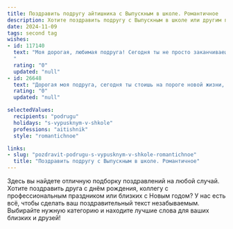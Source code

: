 ```yaml
---
title: Поздравить подругу айтишника с Выпускным в школе. Романтичное
description: Хотите поздравить подругу с Выпускным в школе или другим праздником? Наш ИИ создаст незабываемое поздравление, а вы обязательно выделитесь среди других.  
date: 2024-11-09
tags: second tag
wishes:
- id: 117140
  text: "Моя дорогая, любимая подруга! Сегодня ты не просто заканчиваешь школу, ты отправляешься в невероятное путешествие в мир IT, мир, полный возможностей и ярких свершений!  Пусть твой путь будет полон вдохновения, а талант – востребован.  Я знаю, тебя ждёт блестящая карьера, полная удивительных открытий и побед.  Пусть каждая строчка кода будет написана с любовью, а каждый проект – станет шедевром.  Будь счастлива, любима и всегда помни, что рядом есть верная подруга, которая верит в тебя и гордится тобой! С выпускным!
  "
  rating: "0"
  updated: "null"
- id: 26648
  text: "Дорогая моя подруга, сегодня ты стоишь на пороге новой жизни, и я счастлива быть рядом с тобой в этот трогательный момент. Выпускной – это не просто бал, это начало новой главы твоей судьбы, где ты, талантливая и умная айтишник, откроешь для себя мир технологий и инноваций. Пусть каждый твой проект будет успешным, а каждый твой код – чистым и эффективным. Помни, что успех – это не конечная точка, а путь, и я верю, что ты пройдешь его с легкостью и изяществом. С днем выпуска поздравляю тебя, любимая! Пусть твоя жизнь будет полна ярких моментов, успехов и любви. Ты – звезда, и сегодня ты сияешь ярче всех!"
  rating: "0"
  updated: "null"

selectedValues:
  recipients: "podrugu"
  holidays: "s-vypusknym-v-shkole"
  professions: "aitishnik"
  style: "romantichnoe"

links:
- slug: "pozdravit-podrugu-s-vypusknym-v-shkole-romantichnoe"
  title: "Поздравить подругу с Выпускным в школе. Романтичное"
---
```


Здесь вы найдете отличную подборку поздравлений на любой случай.
Хотите поздравить друга с днём рождения, коллегу с профессиональным праздником или близких с Новым годом? У нас есть всё, чтобы сделать ваш поздравительный текст незабываемым. Выбирайте нужную категорию и находите лучшие слова для ваших близких и друзей!
